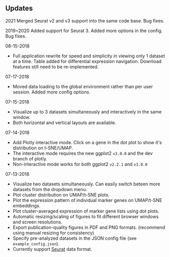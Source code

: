 ## Updates

2021
Merged Seurat v2 and v3 support into the same code base.
Bug fixes.

2019~2020
Added support for Seurat 3.
Added more options in the config.
Bug fixes.

08-15-2018
  - Full application rewrite for speed and simplicity in viewing only 1 dataset at a time.  Table added for differential expression navigation.  Download features still need to be re-implemented.

07-17-2018
  - Moved data loading to the global environment rather than per user session. Added more config options. 
  
07-15-2018
  - Visualize up to 3 datasets simultaneously and interactively in the same window. 
  - Both horizontal and vertical layouts are available. 

07-14-2018

  - Add Plotly interactive mode. Click on a gene in the dot plot to show it's distribution on t-SNE/UMAP.
  - The interactive mode requires the new ggplot2 `v3.0.0` and the dev branch of plotly. 
  - Non-interactive mode works for both ggplot2 `v2.2.1` and `v3.0.0`

07-13-2018

  - Visualize two datasets simultaneously. Can easily switch beteen more datasets from the dropdown menu.
  - Plot cluster distribution on UMAP/t-SNE plots.
  - Plot the expression pattern of individual marker genes on UMAP/t-SNE embeddings.
  - Plot cluster-averaged expression of marker gene lists using dot plots.
  - Automatic resizing/scaling of figures to fit different browser windows and screen resolutions.
  - Export publication-quality figures in PDF and PNG formats. (recommend using manual resizing for consistency)
  - Specify pre-analyzed datasets in the JSON config file (see `example_config.json`).
  - Currently support [Seurat](https://github.com/satijalab/seurat) data format.
